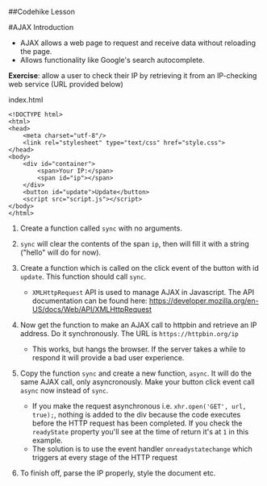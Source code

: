 ##Codehike Lesson

#AJAX Introduction

* AJAX allows a web page to request and receive data without reloading the page.
* Allows functionality like Google's search autocomplete.

__Exercise__: allow a user to check their IP by retrieving it from an IP-checking web service (URL provided below)

index.html

	<!DOCTYPE html>
	<html>
	<head>
		<meta charset="utf-8"/>
		<link rel="stylesheet" type="text/css" href="style.css">
	</head>
	<body>
		<div id="container">
			<span>Your IP:</span>
			<span id="ip"></span>
		</div>
		<button id="update">Update</button>
		<script src="script.js"></script>
	</body>
	</html>

1. Create a function called `sync` with no arguments.
2. `sync` will clear the contents of the span `ip`, then will fill it with a string ("hello" will do for now).
3. Create a function which is called on the click event of the button with id `update`. This function should call `sync`.

	* `XMLHttpRequest` API is used to manage AJAX in Javascript. The API documentation can be found here: https://developer.mozilla.org/en-US/docs/Web/API/XMLHttpRequest

4. Now get the function to make an AJAX call to httpbin and retrieve an IP address. Do it synchronously. The URL is `https://httpbin.org/ip`

	* This works, but hangs the browser. If the server takes a while to respond it will provide a bad user experience.

5. Copy the function `sync` and create a new function, `async`. It will do the same AJAX call, only asyncronously. Make your button click event call `async` now instead of `sync`.

	* If you make the request asynchronous i.e. `xhr.open('GET', url, true);`, nothing is added to the div because the code executes before the HTTP request has been completed. If you check the `readyState` property you'll see at the time of return it's at `1` in this example.
	* The solution is to  use the event handler `onreadystatechange` which triggers at every stage of the HTTP request

6. To finish off, parse the IP properly, style the document etc.